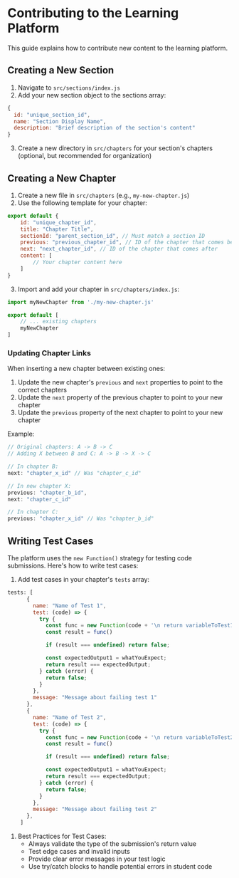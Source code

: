 # Contributing to the Learning Platform

This guide explains how to contribute new content to the learning platform.

## Creating a New Section

1. Navigate to `src/sections/index.js`
2. Add your new section object to the sections array:
```js
{
  id: "unique_section_id",
  name: "Section Display Name",
  description: "Brief description of the section's content"
}
```
3. Create a new directory in `src/chapters` for your section's chapters (optional, but recommended for organization)

## Creating a New Chapter

1. Create a new file in `src/chapters` (e.g., `my-new-chapter.js`)
2. Use the following template for your chapter:
```js
export default {
    id: "unique_chapter_id",
    title: "Chapter Title",
    sectionId: "parent_section_id", // Must match a section ID
    previous: "previous_chapter_id", // ID of the chapter that comes before
    next: "next_chapter_id", // ID of the chapter that comes after
    content: [
        // Your chapter content here
    ]
}
```

3. Import and add your chapter in `src/chapters/index.js`:
```js
import myNewChapter from './my-new-chapter.js'

export default [
    // ... existing chapters
    myNewChapter
]
```

### Updating Chapter Links

When inserting a new chapter between existing ones:

1. Update the new chapter's `previous` and `next` properties to point to the correct chapters
2. Update the `next` property of the previous chapter to point to your new chapter
3. Update the `previous` property of the next chapter to point to your new chapter

Example:
```js
// Original chapters: A -> B -> C
// Adding X between B and C: A -> B -> X -> C

// In chapter B:
next: "chapter_x_id" // Was "chapter_c_id"

// In new chapter X:
previous: "chapter_b_id",
next: "chapter_c_id"

// In chapter C:
previous: "chapter_x_id" // Was "chapter_b_id"
```

## Writing Test Cases

The platform uses the `new Function()` strategy for testing code submissions. Here's how to write test cases:

1. Add test cases in your chapter's `tests` array:
```js
tests: [
      {
        name: "Name of Test 1",
        test: (code) => {
          try {
            const func = new Function(code + '\n return variableToTest1;');
            const result = func()

            if (result === undefined) return false;

            const expectedOutput1 = whatYouExpect;
            return result === expectedOutput;
          } catch (error) {
            return false;
          }
        },
        message: "Message about failing test 1"
      },
      {
        name: "Name of Test 2",
        test: (code) => {
          try {
            const func = new Function(code + '\n return variableToTest2;');
            const result = func()

            if (result === undefined) return false;

            const expectedOutput1 = whatYouExpect;
            return result === expectedOutput;
          } catch (error) {
            return false;
          }
        },
        message: "Message about failing test 2"
      },
    ]
```

1. Best Practices for Test Cases:
   - Always validate the type of the submission's return value
   - Test edge cases and invalid inputs
   - Provide clear error messages in your test logic
   - Use try/catch blocks to handle potential errors in student code
